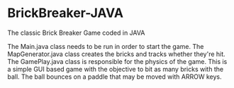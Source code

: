 # BrickBreaker-JAVA
The classic Brick Breaker Game coded in JAVA

The Main.java class needs to be run in order to start the game.
The MapGenerator.java class creates the bricks and tracks whether they're hit. The GamePlay.java class is responsible for the physics of the game.
This is a simple GUI based game with the objective to bit as many bricks with the ball. The ball bounces on a paddle that may be moved with ARROW keys.
